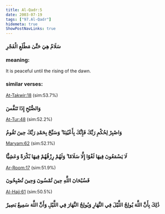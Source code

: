 ```yaml
---
title: Al-Qadr:5
date: 2003-07-19
tags: ["97.Al-Qadr"]
hidemeta: true 
ShowPostNavLinks: true 
---
```

### سَلَامٌ هِيَ حَتَّىٰ مَطْلَعِ الْفَجْرِ
### meaning: 
It is peaceful until the rising of the dawn.
### similar verses: 

[At-Takwir:18](/81/18) (sim:53.7%)

### وَالصُّبْحِ إِذَا تَنَفَّسَ

[At-Tur:48](/52/48) (sim:52.2%)

### وَاصْبِرْ لِحُكْمِ رَبِّكَ فَإِنَّكَ بِأَعْيُنِنَا ۖ وَسَبِّحْ بِحَمْدِ رَبِّكَ حِينَ تَقُومُ

[Maryam:62](/19/62) (sim:52.1%)

### لَا يَسْمَعُونَ فِيهَا لَغْوًا إِلَّا سَلَامًا ۖ وَلَهُمْ رِزْقُهُمْ فِيهَا بُكْرَةً وَعَشِيًّا

[Ar-Room:17](/30/17) (sim:51.9%)

### فَسُبْحَانَ اللَّهِ حِينَ تُمْسُونَ وَحِينَ تُصْبِحُونَ

[Al-Hajj:61](/22/61) (sim:50.5%)

### ذَٰلِكَ بِأَنَّ اللَّهَ يُولِجُ اللَّيْلَ فِي النَّهَارِ وَيُولِجُ النَّهَارَ فِي اللَّيْلِ وَأَنَّ اللَّهَ سَمِيعٌ بَصِيرٌ
